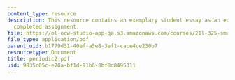 ```yaml
---
content_type: resource
description: This resource contains an exemplary student essay as an example of a
  completed assignment.
file: https://ol-ocw-studio-app-qa.s3.amazonaws.com/courses/21l-325-small-wonders-staying-alive-spring-2007/9835c05ce70abf1d91b68bf8d8495311_periodic2.pdf
file_type: application/pdf
parent_uid: b1779d31-40ef-a5e8-3ef1-cace4ce230b7
resourcetype: Document
title: periodic2.pdf
uid: 9835c05c-e70a-bf1d-91b6-8bf8d8495311
---
```

